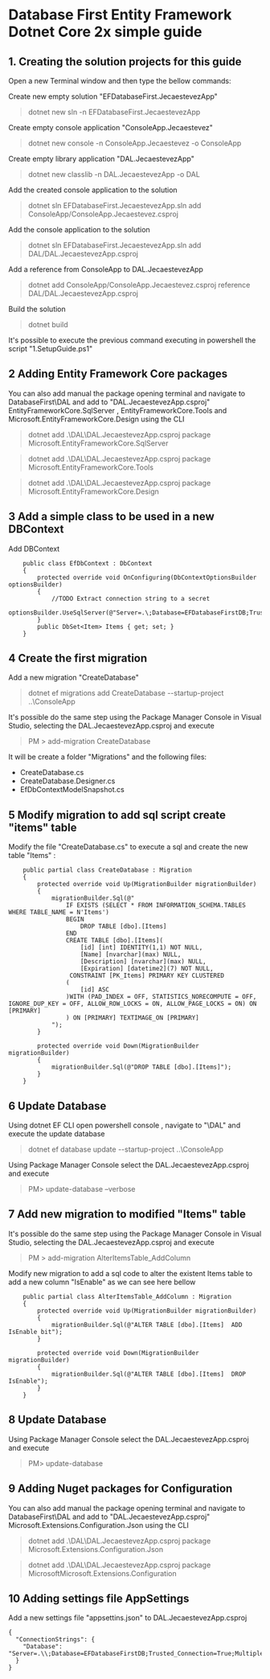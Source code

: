 # Database First Entity Framework Dotnet Core 2x simple guide

## 1. Creating the solution projects for this guide
Open a new Terminal window and then type the bellow commands:

Create new empty solution "EFDatabaseFirst.JecaestevezApp"
 > dotnet new sln -n EFDatabaseFirst.JecaestevezApp

Create empty console application "ConsoleApp.Jecaestevez"
 > dotnet new console -n ConsoleApp.Jecaestevez -o ConsoleApp

Create empty library application "DAL.JecaestevezApp"
 > dotnet new classlib -n DAL.JecaestevezApp -o DAL

 Add the created console application to the solution
  > dotnet sln EFDatabaseFirst.JecaestevezApp.sln add ConsoleApp/ConsoleApp.Jecaestevez.csproj  

Add the console application to the solution
  > dotnet sln EFDatabaseFirst.JecaestevezApp.sln add DAL/DAL.JecaestevezApp.csproj  

Add a reference from ConsoleApp to DAL.JecaestevezApp
  >dotnet add ConsoleApp/ConsoleApp.Jecaestevez.csproj reference DAL/DAL.JecaestevezApp.csproj

Build the solution
 > dotnet build

 It's possible to execute the previous command executing in powershell the script "1.SetupGuide.ps1"

## 2 Adding Entity Framework Core packages

You can also add manual the package opening  terminal and navigate to DatabaseFirst\DAL and  add to "DAL.JecaestevezApp.csproj"  EntityFrameworkCore.SqlServer , EntityFrameworkCore.Tools and Microsoft.EntityFrameworkCore.Design  using the CLI 

> dotnet add .\DAL\DAL.JecaestevezApp.csproj package Microsoft.EntityFrameworkCore.SqlServer

> dotnet add .\DAL\DAL.JecaestevezApp.csproj package Microsoft.EntityFrameworkCore.Tools 

> dotnet add .\DAL\DAL.JecaestevezApp.csproj package Microsoft.EntityFrameworkCore.Design 


## 3 Add a simple class to be used in a new  DBContext
Add DBContext
```
    public class EfDbContext : DbContext
    {
        protected override void OnConfiguring(DbContextOptionsBuilder optionsBuilder)
        {
            //TODO Extract connection string to a secret
            optionsBuilder.UseSqlServer(@"Server=.\;Database=EFDatabaseFirstDB;Trusted_Connection=True;MultipleActiveResultSets=true");
        }
        public DbSet<Item> Items { get; set; }
    }
```

## 4 Create the first migration
Add a new migration "CreateDatabase"
> dotnet ef  migrations add CreateDatabase --startup-project ..\ConsoleApp

It's possible do the same step using the Package Manager Console in Visual Studio, selecting the DAL.JecaestevezApp.csproj and execute 
> PM > add-migration CreateDatabase

It will be create a folder "Migrations" and the following files:
* CreateDatabase.cs
* CreateDatabase.Designer.cs
* EfDbContextModelSnapshot.cs

## 5 Modify migration to add sql script create "items" table
Modify the file "CreateDatabase.cs" to execute a sql and create the new table "Items" :
```
    public partial class CreateDatabase : Migration
    {
        protected override void Up(MigrationBuilder migrationBuilder)
        {
            migrationBuilder.Sql(@"
                IF EXISTS (SELECT * FROM INFORMATION_SCHEMA.TABLES WHERE TABLE_NAME = N'Items')
                BEGIN
                    DROP TABLE [dbo].[Items]
                END
                CREATE TABLE [dbo].[Items](
	                [id] [int] IDENTITY(1,1) NOT NULL,
	                [Name] [nvarchar](max) NULL,
	                [Description] [nvarchar](max) NULL,
	                [Expiration] [datetime2](7) NOT NULL,
                 CONSTRAINT [PK_Items] PRIMARY KEY CLUSTERED 
                (
	                [id] ASC
                )WITH (PAD_INDEX = OFF, STATISTICS_NORECOMPUTE = OFF, IGNORE_DUP_KEY = OFF, ALLOW_ROW_LOCKS = ON, ALLOW_PAGE_LOCKS = ON) ON [PRIMARY]
                ) ON [PRIMARY] TEXTIMAGE_ON [PRIMARY]
            ");
        }

        protected override void Down(MigrationBuilder migrationBuilder)
        {
            migrationBuilder.Sql(@"DROP TABLE [dbo].[Items]");
        }
    }
```
## 6 Update Database
Using dotnet EF CLI open powershell console , navigate to "\DAL" and execute the update database
> dotnet ef database update --startup-project ..\ConsoleApp

Using Package Manager Console select the DAL.JecaestevezApp.csproj and execute 
> PM> update-database –verbose


## 7 Add new migration to modified "Items" table

It's possible do the same step using the Package Manager Console in Visual Studio, selecting the DAL.JecaestevezApp.csproj and execute 
> PM > add-migration AlterItemsTable_AddColumn

Modify new migration to add a sql code to alter the existent Items table to add a new column "IsEnable" as we can see here bellow 
```
    public partial class AlterItemsTable_AddColumn : Migration
    {
        protected override void Up(MigrationBuilder migrationBuilder)
        {
            migrationBuilder.Sql(@"ALTER TABLE [dbo].[Items]  ADD IsEnable bit");
        }

        protected override void Down(MigrationBuilder migrationBuilder)
        {
            migrationBuilder.Sql(@"ALTER TABLE [dbo].[Items]  DROP IsEnable");
        }
    }
```

## 8 Update Database
Using Package Manager Console select the DAL.JecaestevezApp.csproj and execute 
> PM> update-database 


## 9 Adding Nuget packages for Configuration

You can also add manual the package opening  terminal and navigate to DatabaseFirst\DAL and  add to "DAL.JecaestevezApp.csproj"  Microsoft.Extensions.Configuration.Json  using the CLI 

> dotnet add .\DAL\DAL.JecaestevezApp.csproj package Microsoft.Extensions.Configuration.Json

> dotnet add .\DAL\DAL.JecaestevezApp.csproj package MicrosoftMicrosoft.Extensions.Configuration

## 10 Adding settings file  AppSettings 
Add a new settings file "appsettins.json" to DAL.JecaestevezApp.csproj
```
{
  "ConnectionStrings": {
    "Database": "Server=.\\;Database=EFDatabaseFirstDB;Trusted_Connection=True;MultipleActiveResultSets=true;"
  }
}
```